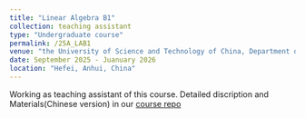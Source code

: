 ```yaml
---
title: "Linear Algebra B1"
collection: teaching assistant
type: "Undergraduate course"
permalink: /25A_LAB1
venue: "the University of Science and Technology of China, Department of Mathematics"
date: September 2025 - Juanuary 2026
location: "Hefei, Anhui, China"
---
```


Working as teaching assistant of this course. Detailed discription and Materials(Chinese version) in our [course repo](https://github.com/yuyangzhang2006/USTC_LAB1_25A) 


